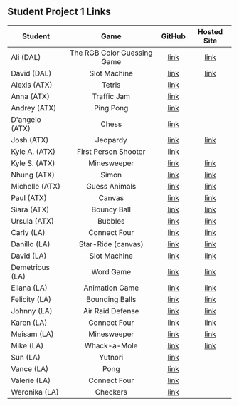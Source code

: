 ## Student Project 1 Links

| Student | Game | GitHub | Hosted Site |
|---|:---:|:---:|:---:|
| Ali (DAL) | The RGB Color Guessing Game | [link](https://github.com/fagleyali/Project-One) | [link](https://fagleyali.github.io/Project-One/) |
| David (DAL) | Slot Machine | [link](https://github.com/Davidslider/slot_machine_game) | [link](https://davidslider.github.io/slot_machine_game/) |
| Alexis (ATX) | Tetris | [link](https://github.com/baltazaralexis3/wdi-project-1) |  |
| Anna (ATX) | Traffic Jam | [link](https://github.com/annaelizabeth2019/traffic-jam-game) |  |
| Andrey (ATX) | Ping Pong | [link](https://github.com/AndreykaVSR/WDI-Project1-PingPong) |  |
| D'angelo (ATX) | Chess | [link](https://github.com/dmshakur/chess) |  |
| Josh (ATX) | Jeopardy | [link](https://github.com/joshjoll/Jeopardy-Game) | [link](http://male-plant.surge.sh/) |
| Kyle A. (ATX) | First Person Shooter | [link](https://github.com/kanderson425/WDI-Game-Project) |  
| Kyle S. (ATX) | Minesweeper | [link](https://github.com/kdsmith500/wdi-p1-mineSweeper) | [link](http://material-land.surge.sh/) |
| Nhung (ATX) | Simon | [link](https://github.com/nhungtrannn/projectSimon) | [link](https://nhungtrannn.github.io/projectSimon/) |
| Michelle (ATX) | Guess Animals | [link](https://github.com/themichellemcguire/Guess-Who-Animals-P1) | [link](http://acid-plate.surge.sh/) |
| Paul (ATX) | Canvas | [link](https://github.com/TanPOTGS/smol-game) | [link](https://tanpotgs.github.io/smol-game/) |
| Siara (ATX) | Bouncy Ball | [link](https://github.com/siaraclemente/wdiproject1game) | [link](http://opposite-afterthought.surge.sh/) |
| Ursula (ATX) | Bubbles | [link](https://git.generalassemb.ly/ursulacj/WDI-CC-6/tree/master/practice_file/canvasPractice) | [link](http://bubblit.surge.sh/) |
| Carly (LA) | Connect Four | [link](https://github.com/cjmarsh2/WDI-Project-One) | [link](https://cjmarsh2.github.io/WDI-Project-One/) |
| Danillo (LA) | Star-Ride (canvas) | [link](https://github.com/Danvieira7/star-ride) | [link](https://danvieira7.github.io/star-ride/index.html) |
| David (LA) | Slot Machine| [link](https://github.com/DavidGalindo23/slot-machine-game-pj1) | [link](https://davidgalindo23.github.io/slot-machine-game-pj1/) |
| Demetrious (LA) | Word Game | [link](https://github.com/EternalDev1/wdi-project_1_mumbo_jumbo) | [link](ttps://eternaldev1.github.io) |
| Eliana (LA) | Animation Game | [link](https://github.com/eliana-michelle/princess-bride-endless-runner) | [link](https://eliana-michelle.github.io/princess-bride-endless-runner/) |
| Felicity (LA) | Bounding Balls | [link](https://github.com/felicitysmusings/ball-game) | [link](https://felicitysmusings.github.io/ball-game/) |
| Johnny (LA) | Air Raid Defense | [link](https://github.com/JohnnyNguyen/air-raid-defense) | [link](http://johnnyhnguyen.com/projects/games/a-r-d/) |
| Karen (LA) | Connect Four | [link](https://github.com/KarenkSmith/connect4) | [link](https://karenksmith.github.io/connect4/) |
| Meisam (LA) | Minesweeper | [link](https://github.com/pmeisam/minesweeper) | [link](http://www.meisam.org/minesweeper/index.html) |
| Mike (LA) | Whack-a-Mole | [link](https://github.com/md1285/project-01-whack-a-mole) | [link](https://md1285.github.io/project-01-whack-a-mole/) |
| Sun (LA) | Yutnori | [link](https://github.com/soobaklee/yutnori) |  |
| Vance (LA) | Pong | [link](https://github.com/vooncer17/GameProject) |  |
| Valerie (LA) | Connect Four | [link](https://github.com/vkomova/connect-four) |  |
| Weronika (LA) | Checkers | [link](https://github.com/weronikaviola/Checkers---game) |  |

